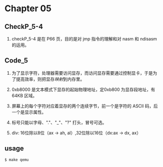 # Chapter 05

## CheckP_5-4

1. checkP_5-4 是在 P66 页，目的是对 jmp 指令的理解和对 nasm 和 ndisasm 的运用。

## Code_5 

1. 为了显示字符，处理器需要访问显存，而访问显存需要通过控制显卡，于是为了提高效率，则把显存*映射*到内存里。
2. 0xb8000 是文本模式下显存的起始物理地址，定0xb800 为显存段地址，有64KB 区域。
3. 屏幕上的每个字符对应着显存的两个连续字节，前一个是字符的 ASCII 码，后一个是显示属性。

4. 标号只能以字母、"."、"_"、"?" 打头，冒号可选。
5. div: 16位除以8位（ax -> ah, al）,32位除以16位（dx:ax -> dx, ax）

## usage
``` $ make qemu ```
